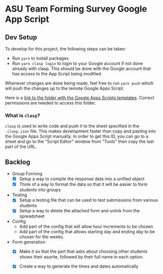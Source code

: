 # ASU Team Forming Survey Google App Script

## Dev Setup

To develop for this project, the following steps can be taken:

- Run `yarn` to install packages
- Run `yarn clasp login` to login to your Google account if not done already with clasp. This should be done with the Google account that has access to the App Script being modified. 

Whenever changes are done being made, feel free to run `yarn push` which will push the changes up to the remote Google Apps Script.

Here is a [link to the folder with the Google Apps Scripts templates](https://drive.google.com/drive/folders/1eAC6Vg6lrjgYQsVWtL7pcjJbpYVhz2zk). Correct permissions are needed to access this folder.

### What is `clasp`?

`clasp` is used to write code and push it to the sheet specified in the `.clasp.json` file. This makes development faster than copy and pasting into the Google Apps Script manually. In order to get this ID, you can go to a sheet and go to the "Script Editor" window from "Tools" then copy the last part of the URL.

## Backlog

- Group Forming
   - [x] Setup a way to compile the response data into a unified object
   - [x] Think of a way to format the data so that it will be easier to form students into groups
- Testing
   - [x] Setup a testing file that can be used to test submissions from various students
   - [x] Setup a way to delete the attached form and unlink from the spreadsheet
- Config
   - Add part of the config that will allow hour increments to be chosen
   - Add part of the config that allows starting day and ending day to be chosen for the weeks.
- Form generation
   - [x] Make it so that the part that asks about choosing other students shows their asurite, followed by their full name in each option.
   - [x] Create a way to generate the times and dates automatically

